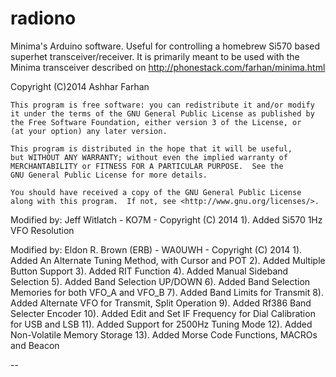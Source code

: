 radiono
=======

Minima's Arduino software. Useful for controlling a homebrew Si570 based superhet transceiver/receiver.
It is primarily meant to be used with the Minima transceiver described on http://phonestack.com/farhan/minima.html

Copyright (C)2014  Ashhar Farhan

    This program is free software: you can redistribute it and/or modify
    it under the terms of the GNU General Public License as published by
    the Free Software Foundation, either version 3 of the License, or
    (at your option) any later version.

    This program is distributed in the hope that it will be useful,
    but WITHOUT ANY WARRANTY; without even the implied warranty of
    MERCHANTABILITY or FITNESS FOR A PARTICULAR PURPOSE.  See the
    GNU General Public License for more details.

    You should have received a copy of the GNU General Public License
    along with this program.  If not, see <http://www.gnu.org/licenses/>.


Modified by: Jeff Witlatch - KO7M - Copyright (C) 2014
	 1). Added Si570 1Hz VFO Resolution
 
Modified by: Eldon R. Brown (ERB) - WA0UWH - Copyright (C) 2014
	 1). Added An Alternate Tuning Method, with Cursor and POT
	 2). Added Multiple Button Support
	 3). Added RIT Function
	 4). Added Manual Sideband Selection
	 5). Added Band Selection UP/DOWN
	 6). Added Band Selection Memories for both VFO_A and VFO_B
	 7). Added Band Limits for Transmit
	 8). Added Alternate VFO for Transmit, Split Operation
	 9). Added Rf386 Band Selecter Encoder
	10). Added Edit and Set IF Frequency for Dial Calibration for USB and LSB
	11). Added Support for 2500Hz Tuning Mode
	12). Added Non-Volatile Memory Storage
	13). Added Morse Code Functions, MACROs and Beacon

--
